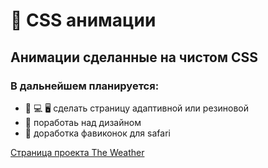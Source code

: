 # 🔵 CSS анимации

## Анимации сделанные на чистом CSS

### В дальнейшем планируется:
* 📱 💻 🖥️ сделать страницу адаптивной или резиновой
* 🎨 поработаь над дизайном
* 🧭 доработка фавиконок для safari

[Страница проекта The Weather](https://navi113.github.io/mp1_The-Weather/)